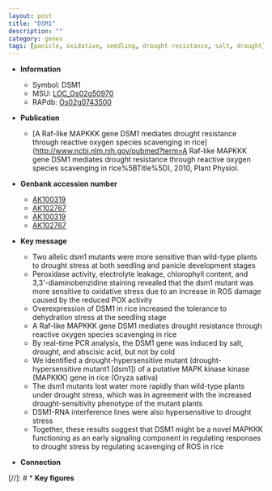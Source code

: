 ```yaml
---
layout: post
title: "DSM1"
description: ""
category: genes
tags: [panicle, oxidative, seedling, drought resistance, salt, drought]
---
```


* **Information**  
    + Symbol: DSM1  
    + MSU: [LOC_Os02g50970](http://rice.plantbiology.msu.edu/cgi-bin/ORF_infopage.cgi?orf=LOC_Os02g50970)  
    + RAPdb: [Os02g0743500](http://rapdb.dna.affrc.go.jp/viewer/gbrowse_details/irgsp1?name=Os02g0743500)  

* **Publication**  
    + [A Raf-like MAPKKK gene DSM1 mediates drought resistance through reactive oxygen species scavenging in rice](http://www.ncbi.nlm.nih.gov/pubmed?term=A Raf-like MAPKKK gene DSM1 mediates drought resistance through reactive oxygen species scavenging in rice%5BTitle%5D), 2010, Plant Physiol.

* **Genbank accession number**  
    + [AK100319](http://www.ncbi.nlm.nih.gov/nuccore/AK100319)
    + [AK102767](http://www.ncbi.nlm.nih.gov/nuccore/AK102767)
    + [AK100319](http://www.ncbi.nlm.nih.gov/nuccore/AK100319)
    + [AK102767](http://www.ncbi.nlm.nih.gov/nuccore/AK102767)

* **Key message**  
    + Two allelic dsm1 mutants were more sensitive than wild-type plants to drought stress at both seedling and panicle development stages
    + Peroxidase activity, electrolyte leakage, chlorophyll content, and 3,3'-diaminobenzidine staining revealed that the dsm1 mutant was more sensitive to oxidative stress due to an increase in ROS damage caused by the reduced POX activity
    + Overexpression of DSM1 in rice increased the tolerance to dehydration stress at the seedling stage
    + A Raf-like MAPKKK gene DSM1 mediates drought resistance through reactive oxygen species scavenging in rice
    + By real-time PCR analysis, the DSM1 gene was induced by salt, drought, and abscisic acid, but not by cold
    + We identified a drought-hypersensitive mutant (drought-hypersensitive mutant1 [dsm1]) of a putative MAPK kinase kinase (MAPKKK) gene in rice (Oryza sativa)
    + The dsm1 mutants lost water more rapidly than wild-type plants under drought stress, which was in agreement with the increased drought-sensitivity phenotype of the mutant plants
    + DSM1-RNA interference lines were also hypersensitive to drought stress
    + Together, these results suggest that DSM1 might be a novel MAPKKK functioning as an early signaling component in regulating responses to drought stress by regulating scavenging of ROS in rice

* **Connection**  

[//]: # * **Key figures**  


